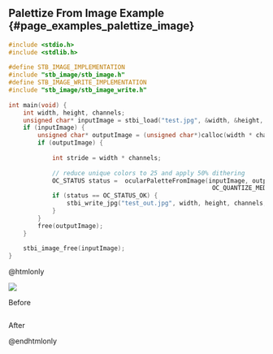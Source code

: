 ## Palettize From Image Example {#page_examples_palettize_image}

```c
#include <stdio.h>  
#include <stdlib.h>  
  
#define STB_IMAGE_IMPLEMENTATION  
#include "stb_image/stb_image.h"  
#define STB_IMAGE_WRITE_IMPLEMENTATION  
#include "stb_image/stb_image_write.h"  
  
int main(void) {  
    int width, height, channels;  
    unsigned char* inputImage = stbi_load("test.jpg", &width, &height, &channels, 0);  
    if (inputImage) {  
        unsigned char* outputImage = (unsigned char*)calloc(width * channels * height * sizeof(unsigned char), 1);  
        if (outputImage) {  
  
            int stride = width * channels;  
  
            // reduce unique colors to 25 and apply 50% dithering 
            OC_STATUS status =  ocularPaletteFromImage(inputImage, outputImage, width, height, channels, 
                                                        OC_QUANTIZE_MEDIAN_CUT, 25, OC_DITHER_FLOYD_STEINBERG, 50);
            if (status == OC_STATUS_OK) {
                stbi_write_jpg("test_out.jpg", width, height, channels, outputImage, 100);  
            }
        }  
        free(outputImage);  
    }  
  
    stbi_image_free(inputImage);  
}
```

@htmlonly
<div class="sample-images">
    <div class="img-with-text">
        <img src="palettize.jpg"/>
        <p>Before</p>
    </div>
    <div class="img-with-text">
        <img src="palettize_image_out.jpg" alt=""/>
        <p>After</p>
    </div>
</div>
@endhtmlonly

